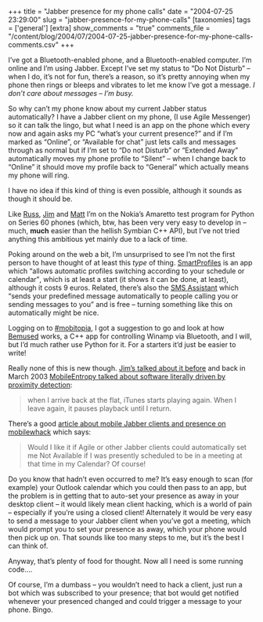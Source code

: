 +++
title = "Jabber presence for my phone calls"
date = "2004-07-25 23:29:00"
slug = "jabber-presence-for-my-phone-calls"
[taxonomies]
tags = ['general']
[extra]
show_comments = "true"
comments_file = "/content/blog/2004/07/2004-07-25-jabber-presence-for-my-phone-calls-comments.csv"
+++

I’ve got a Bluetooth-enabled phone, and a Bluetooth-enabled computer. I’m online and I’m using Jabber. Except I’ve set my status to “Do Not Disturb” – when I do, it’s not for fun, there’s a reason, so it’s pretty annoying when my phone then rings or bleeps and vibrates to let me know I’ve got a message. *I don’t care about messages – I’m busy.*

So why can’t my phone know about my current Jabber status automatically? I have a Jabber client on my phone, (I use Agile Messenger) so it can talk the lingo, but what I need is an app on the phone which every now and again asks my PC “what’s your current presence?” and if I’m marked as “Online”, or “Available for chat” just lets calls and messages through as normal but if I’m set to “Do not Disturb” or “Extended Away” automatically moves my phone profile to “Silent” – when I change back to “Online” it should move my profile back to “General” which actually means my phone will ring.

I have no idea if this kind of thing is even possible, although it sounds as though it should be.

Like [Russ](http://www.russellbeattie.com/notebook), [Jim](http://feetup.org/blog) and [Matt](http://postneo.com) I’m on the Nokia’s Amaretto test program for Python on Series 60 phones (which, btw, has been very very easy to develop in – much, **much** easier than the hellish Symbian C++ API), but I’ve not tried anything this ambitious yet mainly due to a lack of time.

Poking around on the web a bit, I’m unsurprised to see I’m not the first person to have thought of at least this *type* of thing. [SmartProfiles](http://www.symbianware.com/product.php?id=sprofiles60&pl=n6600) is an app which <q cite="http://www.symbianware.com/product.php?id=sprofiles60&pl=n6600">allows automatic profiles switching according to your schedule or calendar</q>, which is at least a start (it shows it can be done, at least), although it costs 9 euros. Related, there’s also the [SMS Assistant](http://www.vzavenue.net/~eerola/tuomas/download.html) which <q cite="http://www.vzavenue.net/~eerola/tuomas/download.html">sends your predefined message automatically to people calling you or sending messages to you</q> and is free – turning something like this on automatically might be nice.

Logging on to [\#mobitopia](irc://irc.freenode.net/mobitopia), I got a suggestion to go and look at how [Bemused](http://bemused.sourceforge.net/) works, a C++ app for controlling Winamp via Bluetooth, and I will, but I’d much rather use Python for it. For a starters it’d just be easier to write!

Really none of this is new though. [Jim’s talked about it before](http://www.mobitopia.com/20030325.html#153511) and back in March 2003 [MobileEntropy talked about software literally driven by proximity detection](http://www.mobileentropy.com/archives/000197.html):

> when I arrive back at the flat, iTunes starts playing again. When I leave again, it pauses playback until I return.

There’s a good [article about mobile Jabber clients and presence on mobilewhack](http://www.mobilewhack.com/messaging/im/jabber/agilemessenger__jabber__presence__and_you.html) which says:

> Would I like it if Agile or other Jabber clients could automatically set me Not Available if I was presently scheduled to be in a meeting at that time in my Calendar? Of course!

Do you know that hadn’t even occurred to me? It’s easy enough to scan (for example) your Outlook calendar which you could then pass to an app, but the problem is in getting that to auto-set your presence as away in your desktop client – it would likely mean client hacking, which is a world of pain – especially if you’re using a closed client! Alternately it would be very easy to send a message to your Jabber client when you’ve got a meeting, which would prompt you to set your presence as away, which your phone would then pick up on. That sounds like too many steps to me, but it’s the best I can think of.

Anyway, that’s plenty of food for thought. Now all I need is some running code….

<ins datetime="2004-07-26T09:59:36Z"></ins>

Of course, I’m a dumbass – you wouldn’t need to hack a client, just run a bot which was subscribed to your presence; that bot would get notified whenever your presenced changed and could trigger a message to your phone. Bingo.
